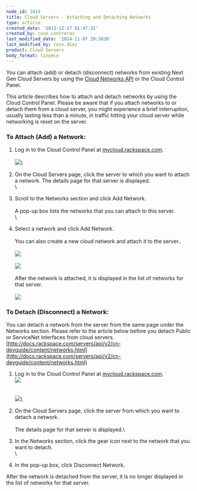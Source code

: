 ```yaml
---
node_id: 3814
title: Cloud Servers - Attaching and Detaching Networks
type: article
created_date: '2013-12-17 01:47:32'
created_by: rose.contreras
last_modified_date: '2014-11-07 20:3830'
last_modified_by: ross.diaz
product: Cloud Servers
body_format: tinymce
---
```


You can attach (add) or detach (disconnect) networks from existing Next
Gen Cloud Servers by using the [Cloud Networks
API](http://docs.rackspace.com/servers/api/v2/cn-devguide/content/api_virt_interfaces.html)
or the Cloud Control Panel.

This article describes how to attach and detach networks by using the
Cloud Control Panel. Please be aware that if you attach networks to or
detach them from a cloud server, you might experience a brief
interruption, usually lasting less than a minute, in traffic hitting
your cloud server while networking is reset on the server.

### To Attach (Add) a Network:

1.  Log in to the Cloud Control Panel at
    [mycloud.rackspace.com](http://mycloud.rackspace.com).\
     \
     ![](/knowledge_center/sites/default/files/field/image/attach-2.png)\
      
2.  On the Cloud Servers page, click the server to which  you want to
    attach a network. The details page for that server is displayed.\
     \
      
3.  Scroll to the Networks section and click Add Network.\
     \
     A pop-up box lists the networks that you can attach to this
    server.\
     \
      
4.  Select a network and click Add Network.    \
     \
     You can also create a new cloud network and attach it to the
    server..\
     \
     ![](/knowledge_center/sites/default/files/field/image/attach-3.png)\
     \
     ![](/knowledge_center/sites/default/files/field/image/attach-4.png)\
     \
     After the network is attached, it is displayed in the list of
    networks for that server.\
     \
     ![](/knowledge_center/sites/default/files/field/image/attach-5.png)

### To Detach (Disconnect) a Network:

You can detach a network from the server from the same page under the
Networks section. Please refer to the article below before you detach
Public or ServiceNet interfaces from cloud servers.
[http://docs.rackspace.com/servers/api/v2/cn-devguide/content/networks.html](http://docs.rackspace.com/servers/api/v2/cn-devguide/content/networks.html)

1.  Log in to the Cloud Control Panel at
    [mycloud.rackspace.com](http://mycloud.rackspace.com).\
     ![](/knowledge_center/sites/default/files/field/image/attach-6.png)\
     \
     \
     ![](/knowledge_center/sites/default/files/field/image/attach-7.png)\
      
2.  On the Cloud Servers page, click the server from which you want to
    detach a network.\
     \
     The details page for that server is displayed.\
      
3.  In the Networks section, click the gear icon next to the network
    that you want to detach.\
     \
      
4.  In the pop-up box, click Disconnect Network.

After the network is detached from the server, it is no longer displayed
in the list of networks for that server.

 

 

